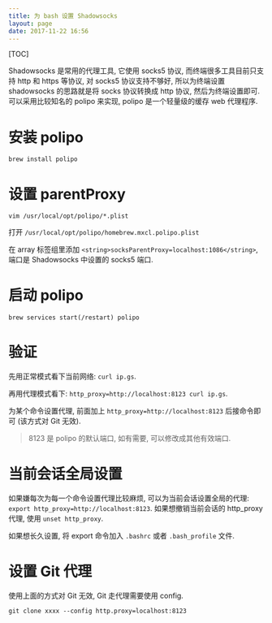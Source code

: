 ```yaml
---
title: 为 bash 设置 Shadowsocks
layout: page
date: 2017-11-22 16:56
---
```


[TOC]

Shadowsocks 是常用的代理工具, 它使用 socks5 协议, 而终端很多工具目前只支持 http 和 https 等协议, 对 socks5 协议支持不够好, 所以为终端设置 shadowsocks 的思路就是将 socks 协议转换成 http 协议, 然后为终端设置即可. 可以采用比较知名的 polipo 来实现, polipo 是一个轻量级的缓存 web 代理程序. 

# 安装 polipo
`brew install polipo`

# 设置 parentProxy
`vim /usr/local/opt/polipo/*.plist`

打开 `/usr/local/opt/polipo/homebrew.mxcl.polipo.plist`

在 array 标签组里添加 `<string>socksParentProxy=localhost:1086</string>`, 端口是 Shadowsocks 中设置的 socks5 端口.

# 启动 polipo
`brew services start(/restart) polipo`

# 验证
先用正常模式看下当前网络: `curl ip.gs`.

再用代理模式看下: `http_proxy=http://localhost:8123 curl ip.gs`.

为某个命令设置代理, 前面加上 `http_proxy=http://localhost:8123` 后接命令即可 (该方式对 Git 无效).

> 8123 是 polipo 的默认端口, 如有需要, 可以修改成其他有效端口. 

# 当前会话全局设置
如果嫌每次为每一个命令设置代理比较麻烦, 可以为当前会话设置全局的代理: `export http_proxy=http://localhost:8123`.  如果想撤销当前会话的 http_proxy 代理, 使用 `unset http_proxy`. 

如果想长久设置, 将 export 命令加入 `.bashrc` 或者 `.bash_profile` 文件.

# 设置 Git 代理
使用上面的方式对 Git 无效, Git 走代理需要使用 config.

`git clone xxxx --config http.proxy=localhost:8123`
